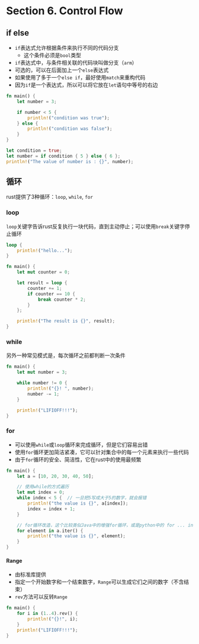 # Section 6. Control Flow

## if else

- `if`表达式允许根据条件来执行不同的代码分支
    - 这个条件必须是`bool`类型
- `if`表达式中，与条件相关联的代码块叫做分支（`arm`）
- 可选的，可以在后面加上一个`else`表达式
- 如果使用了多于一个`else if`，最好使用`match`来重构代码
- 因为`if`是一个表达式，所以可以将它放在`let`语句中等号的右边

```rust
fn main() {
    let number = 3;

    if number < 5 {
        println!("condition was true");
    } else {
        println!("condition was false");
    }
}
```

```rust
let condition = true;
let number = if condition { 5 } else { 6 };
println!("The value of number is : {}", number);
```

## 循环

rust提供了3种循环：`loop`, `while`, `for`

### loop

`loop`关键字告诉rust反复执行一块代码，直到主动停止；可以使用`break`关键字停止循环

```rust
loop {
    println!("hello...");
}
```

```rust
fn main() {
    let mut counter = 0;

    let result = loop {
        counter += 1;
        if counter == 10 {
            break counter * 2;
        }
    };

    println!("The result is {}", result);
}
```

### while

另外一种常见模式是，每次循环之前都判断一次条件

```rust
fn main() {
    let mut number = 3;

    while number != 0 {
        println!("{}! ", number);
        number -= 1;
    }

    println!("LIFIOFF!!!");
}
```

### for

- 可以使用`while`或`loop`循环来完成循环，但是它们容易出错
- 使用`for`循环更加简洁紧凑，它可以针对集合中的每一个元素来执行一些代码
- 由于`for`循环的安全、简洁性，它在rust中的使用最频繁

```rust
fn main() {
    let a = [10, 20, 30, 40, 50];

    // 使用while的方式遍历
    let mut index = 0;
    while index < 5 {  // 一旦把5写成大于5的数字，就会报错
        println!("the value is {}", a[index]);
        index = index + 1;
    }

    // for循环改造，这个比较类似Java中的增强for循环，或是python中的 for ... in语法
    for element in a.iter() {
        println!("the value is {}", element);
    }
}
```

#### Range

- 由标准库提供
- 指定一个开始数字和一个结束数字，`Range`可以生成它们之间的数字（不含结束）
- `rev`方法可以反转`Range`

```rust
fn main() {
    for i in (1..4).rev() {
        println!("{}!", i);
    }
    println!("LIFIOFF!!!");
}
```
